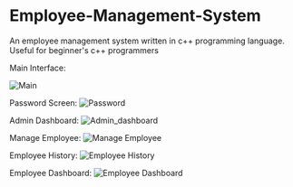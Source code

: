 # Employee-Management-System
An employee management system written in c++ programming language. Useful for beginner's c++ programmers

Main Interface:

![Main](https://user-images.githubusercontent.com/68277072/183281477-74a4628c-a3e4-49cf-85eb-537dd0e26269.png)


Password Screen:
![Password](https://user-images.githubusercontent.com/68277072/183281488-65754982-e96f-463d-a176-7207dac31574.png)


Admin Dashboard:
![Admin_dashboard](https://user-images.githubusercontent.com/68277072/183281501-cf38d7b5-0290-44e9-b1dd-796b044b0293.png)

Manage Employee:
![Manage Employee](https://user-images.githubusercontent.com/68277072/183281508-b66cecae-8c28-48d6-b8de-7d0bc29de003.png)


Employee History:
![Employee History](https://user-images.githubusercontent.com/68277072/183281603-72a07559-dc63-4405-bc1f-0479f6cd9af6.png)

Employee Dashboard:
![Employee Dashboard](https://user-images.githubusercontent.com/68277072/183281612-5deb9788-befe-485e-9672-7249f2e3eefa.png)
